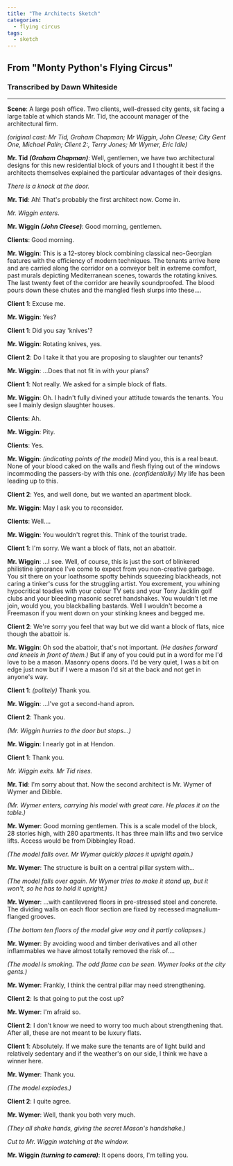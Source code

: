 ```yaml
---
title: "The Architects Sketch"
categories:
  - flying circus
tags:
  - sketch
---
```


## From "Monty Python's Flying Circus"
### Transcribed by Dawn Whiteside

---

**Scene**:	A large posh office. Two clients, well-dressed city gents, sit facing a large table at which stands Mr. Tid, the account manager of the architectural firm.

_(original cast: Mr Tid, Graham Chapman; Mr Wiggin, John Cleese; City Gent One, Michael Palin; Client 2:, Terry Jones; Mr Wymer, Eric Idle)_

**Mr. Tid _(Graham Chapman)_**: Well, gentlemen, we have two architectural designs for this new residential block of yours and I thought it best if the architects themselves explained the particular advantages of their designs.
 
_There is a knock at the door._
 
**Mr. Tid**: Ah! That's probably the first architect now. Come in.
 
_Mr. Wiggin enters._
 
**Mr. Wiggin _(John Cleese)_**: Good morning, gentlemen.

**Clients**: Good morning.

**Mr. Wiggin**: This is a 12-storey block combining classical neo-Georgian features with the efficiency of modern techniques. The tenants arrive here and are carried along the corridor on a conveyor belt in extreme comfort, past murals depicting Mediterranean scenes, towards the rotating knives. The last twenty feet of the corridor are heavily soundproofed. The blood pours down these chutes and the mangled flesh slurps into these....

**Client 1**: Excuse me.

**Mr. Wiggin**: Yes?

**Client 1**: Did you say 'knives'?

**Mr. Wiggin**: Rotating knives, yes.

**Client 2**: Do I take it that you are proposing to slaughter our tenants?

**Mr. Wiggin**: ...Does that not fit in with your plans?

**Client 1**: Not really. We asked for a simple block of flats.

**Mr. Wiggin**: Oh. I hadn't fully divined your attitude towards the tenants. You see I mainly design slaughter houses.

**Clients**: Ah.

**Mr. Wiggin**: Pity.

**Clients**: Yes.

**Mr. Wiggin**: _(indicating points of the model)_ Mind you, this is a real beaut. None of your blood caked on the walls and flesh flying out of the windows incommoding the passers-by with this one. _(confidentially)_ My life has been leading up to this.

**Client 2**: Yes, and well done, but we wanted an apartment block.

**Mr. Wiggin**: May I ask you to reconsider.

**Clients**: Well....

**Mr. Wiggin**: You wouldn't regret this. Think of the tourist trade.

**Client 1**: I'm sorry. We want a block of flats, not an abattoir.

**Mr. Wiggin**: ...I see. Well, of course, this is just the sort of blinkered philistine ignorance I've come to expect from you non-creative garbage. You sit there on your loathsome spotty behinds squeezing blackheads, not caring a tinker's cuss for the struggling artist. You excrement, you whining hypocritical toadies with your colour TV sets and your Tony Jacklin golf clubs and your bleeding masonic secret handshakes. You wouldn't let me join, would you, you blackballing bastards. Well I wouldn't become a Freemason if you went down on your stinking knees and begged me.

**Client 2**: We're sorry you feel that way but we did want a block of flats, nice though the abattoir is.

**Mr. Wiggin**: Oh sod the abattoir, that's not important. _(He dashes forward and kneels in front of them.)_ But if any of you could put in a word for me I'd love to be a mason. Masonry opens doors. I'd be very quiet, I was a bit on edge just now but if I were a mason I'd sit at the back and not get in anyone's way.

**Client 1**: _(politely)_	Thank you.

**Mr. Wiggin**: ...I've got a second-hand apron.

**Client 2**: Thank you.
 
_(Mr. Wiggin hurries to the door but stops...)_

**Mr. Wiggin**: I nearly got in at Hendon.

**Client 1**: Thank you.
 
_Mr. Wiggin exits. Mr Tid rises._
 
**Mr. Tid**: I'm sorry about that. Now the second architect is Mr. Wymer of Wymer and Dibble.
 
_(Mr. Wymer enters, carrying his model with great care. He places it on the table.)_
 
**Mr. Wymer**: Good morning gentlemen. This is a scale model of the block, 28 stories high, with 280 apartments. It has three main lifts and two service lifts. Access would be from Dibbingley Road.

_(The model falls over. Mr Wymer quickly places it upright again.)_

**Mr. Wymer**: The structure is built on a central pillar system with...

_(The model falls over again. Mr Wymer tries to make it stand up, but it won't, so he has to hold it upright.)_

**Mr. Wymer**: ...with cantilevered floors in pre-stressed steel and concrete. The dividing walls on each floor section are fixed by recessed magnalium-flanged grooves.

_(The bottom ten floors of the model give way and it partly collapses.)_

**Mr. Wymer**: By avoiding wood and timber derivatives and all other inflammables we have almost totally removed the risk of....

_(The model is smoking. The odd flame can be seen. Wymer looks at the city gents.)_

**Mr. Wymer**: Frankly, I think the central pillar may need strengthening.

**Client 2**: Is that going to put the cost up?

**Mr. Wymer**: I'm afraid so.

**Client 2**: I don't know we need to worry too much about strengthening that. After all, these are not meant to be luxury flats.

**Client 1**: Absolutely. If we make sure the tenants are of light build and relatively sedentary and if the weather's on our side, I think we have a winner here.

**Mr. Wymer**: Thank you.
 
_(The model explodes.)_
 
**Client 2**: I quite agree.

**Mr. Wymer**: Well, thank you both very much.

_(They all shake hands, giving the secret Mason's handshake.)_
 
_Cut to Mr. Wiggin watching at the window._

**Mr. Wiggin _(turning to camera)_**:  It opens doors, I'm telling you.